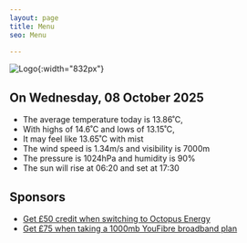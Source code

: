 ```yaml
---
layout: page
title: Menu
seo: Menu

---
```


![Logo](/images/logo.jpg){:width="832px"}

<!-- weather_marker starts -->
## On Wednesday, 08 October 2025

- The average temperature today is 13.86˚C,
- With highs of 14.6˚C and lows of 13.15˚C,
- It may feel like 13.65˚C with mist
- The wind speed is 1.34m/s and visibility is 7000m
- The pressure is 1024hPa and humidity is 90%
- The sun will rise at 06:20 and set at 17:30

<!-- weather_marker ends -->

## Sponsors

- [Get £50 credit when switching to Octopus Energy](https://bit.ly/3oD1nnS)
- [Get £75 when taking a 1000mb YouFibre broadband plan](https://aklam.io/91zWhU?)

